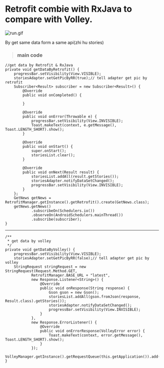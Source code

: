 # Retrofit combie with RxJava to compare with Volley.

![run.gif](http://upload-images.jianshu.io/upload_images/2833342-047c9c86d22438a9.gif?imageMogr2/auto-orient/strip)

By get same data form a same api(zhi hu stories)

> ### main code

    //get data by Retrofit & RxJava
    private void getDataByRetrofit() {
        progressBar.setVisibility(View.VISIBLE);
        storiesAdapter.setGetPicByRR(true);// tell adapter get pic by retrofit
        Subscriber<Result> subscriber = new Subscriber<Result>() {
            @Override
            public void onCompleted() {

            }

            @Override
            public void onError(Throwable e) {
                progressBar.setVisibility(View.INVISIBLE);
                Toast.makeText(context, e.getMessage(), Toast.LENGTH_SHORT).show();
            }

            @Override
            public void onStart() {
                super.onStart();
                storiesList.clear();
            }

            @Override
            public void onNext(Result result) {
                storiesList.addAll(result.getStories());
                storiesAdapter.notifyDataSetChanged();
                progressBar.setVisibility(View.INVISIBLE);
            }
        };
        GetNews getNews = RetrofitManager.getInstance().getRetrofit().create(GetNews.class);
        getNews.getNews()
                .subscribeOn(Schedulers.io())
                .observeOn(AndroidSchedulers.mainThread())
                .subscribe(subscriber);
    }

---

    /**
     * get data by volley
     */
    private void getDataByVolley() {
        progressBar.setVisibility(View.VISIBLE);
        storiesAdapter.setGetPicByRR(false);// tell adapter get pic by volley
        StringRequest stringRequest = new StringRequest(Request.Method.GET,
                RetrofitManager.BASE_URL + "latest",
                new Response.Listener<String>() {
                    @Override
                    public void onResponse(String response) {
                        Gson gson = new Gson();
                        storiesList.addAll(gson.fromJson(response, Result.class).getStories());
                        storiesAdapter.notifyDataSetChanged();
                        progressBar.setVisibility(View.INVISIBLE);
                    }
                },
                new Response.ErrorListener() {
                    @Override
                    public void onErrorResponse(VolleyError error) {
                        Toast.makeText(context, error.getMessage(), Toast.LENGTH_SHORT).show();
                    }
                });
        VolleyManager.getInstance().getRequestQueue(this.getApplication()).add(stringRequest);
    }